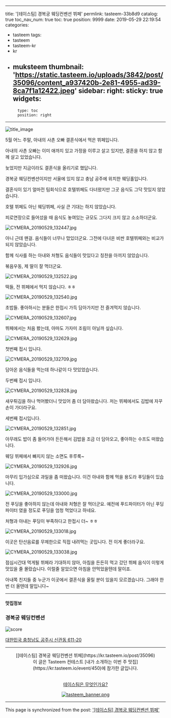
---
title: '[테이스팀] 경복궁 웨딩컨벤션 뷔페'
permlink: tasteem-33b8d9
catalog: true
toc_nav_num: true
toc: true
position: 9999
date: 2019-05-29 22:19:54
categories:
- tasteem
tags:
- tasteem
- tasteem-kr
- kr
- muksteem
thumbnail: 'https://static.tasteem.io/uploads/3842/post/35096/content_a937420b-2e81-4955-ad39-8ca7f1a12422.jpeg'
sidebar:
    right:
        sticky: true
widgets:
    -
        type: toc
        position: right
---


![title_image](https://static.tasteem.io/uploads/3842/post/35096/content_a937420b-2e81-4955-ad39-8ca7f1a12422.jpeg)
<br/>

5월 어느 주말, 아내의 사촌 오빠 결혼식에서 먹은 뷔페입니다.

아내의 사촌 오빠는 이미 애까지 있고 가정을 이루고 살고 있지만, 결혼을 하지 않고 함께 살고 있었습니다.

늦었지만 지금이라도 결혼식을 올리기로 했답니다.

경복궁 웨딩컨벤션이지만 서울에 있지 않고 충남 공주에 위치한 웨딩홀입니다.

결혼식이 있기 얼마전 팀회식으로 호텔뷔페도 다녀왔지만 그곳 음식도 그닥 맛있지 않았습니다.

호텔 뷔페도 아닌 웨딩뷔페, 사실 큰 기대는 하지 않았습니다.

피로연장으로 들어섰을 때 음식도 놓여있는 규모도 그다지 크지 않고 소소하더군요.


![CYMERA_20190529_132447.jpg](https://static.tasteem.io/uploads/image/image/177540/4c28d287-446a-43fd-a946-d41bb6da2e1f.jpeg)


아니 근데 왠걸. 음식들이 너무나 맜있더군요. 그전에 다녀온 비싼 호텔뷔페와는 비교가 되지 않았습니다.

함께 식사를 하는 아내와 처형도 음식들이 맛있다고 칭찬을 아끼지 않았습니다.

볶음우동, 제 딸이 잘 먹더군요.

![CYMERA_20190529_132522.jpg](https://static.tasteem.io/uploads/image/image/177541/4c28d287-446a-43fd-a946-d41bb6da2e1f.jpeg)


떡들, 전 뷔페에서 먹지 않습니다. ㅎㅎ

![CYMERA_20190529_132540.jpg](https://static.tasteem.io/uploads/image/image/177542/4c28d287-446a-43fd-a946-d41bb6da2e1f.jpeg)


초밥들. 좋아하시는 분들은 한접시 가득 담아가지만 전 즐겨먹지 않습니다.

![CYMERA_20190529_132607.jpg](https://static.tasteem.io/uploads/image/image/177543/4c28d287-446a-43fd-a946-d41bb6da2e1f.jpeg)


뷔페에서는 처음 봤는데, 아마도 가자미 조림이 아닐까 싶습니다.

![CYMERA_20190529_132629.jpg](https://static.tasteem.io/uploads/image/image/177544/4c28d287-446a-43fd-a946-d41bb6da2e1f.jpeg)


첫번째 접시 입니다.

![CYMERA_20190529_132709.jpg](https://static.tasteem.io/uploads/image/image/177545/4c28d287-446a-43fd-a946-d41bb6da2e1f.jpeg)


담아온 음식들을 먹는데 하나같이 다 맛있었습니다.

두번째 접시 입니다.

![CYMERA_20190529_132828.jpg](https://static.tasteem.io/uploads/image/image/177546/4c28d287-446a-43fd-a946-d41bb6da2e1f.jpeg)


새우튀김을 하나 먹어봤더니 맛있어 좀 더 담아왔습니다. 저는 뷔페에서도 김밥에 자꾸 손이 가더라구요.

세번째 접시입니다.

![CYMERA_20190529_132851.jpg](https://static.tasteem.io/uploads/image/image/177548/4c28d287-446a-43fd-a946-d41bb6da2e1f.jpeg)


아무래도 밥이 좀 들어가야 든든해서 김밥을 조금 더 담아오고, 좋아하는 수프도 떠왔습니다.

웨딩 뷔페에서 빠지지 않는 소면도 후루룩~

![CYMERA_20190529_132926.jpg](https://static.tasteem.io/uploads/image/image/177549/4c28d287-446a-43fd-a946-d41bb6da2e1f.jpeg)


마무리 입가심으로 과일을 좀 떠왔습니다. 이건 아내와 함께 먹을 용도라 푸딩들이 있습니다.

![CYMERA_20190529_133000.jpg](https://static.tasteem.io/uploads/image/image/177550/4c28d287-446a-43fd-a946-d41bb6da2e1f.jpeg)


전 푸딩을 좋아하지 않는데 아내와 처형은 잘 먹더군요.
예전에 푸드파이터가 아닌 푸딩파이터 였을 정도로 푸딩을 엄청 먹었다고 하네요.

처형과 아내는 푸딩이 부족하다고 한접시 더~ ㅎㅎ

![CYMERA_20190529_133018.jpg](https://static.tasteem.io/uploads/image/image/177551/4c28d287-446a-43fd-a946-d41bb6da2e1f.jpeg)


이곳은 탄산음료를 무제한으로 직접 내려먹는 곳입니다. 전 이게 좋더라구요. 

![CYMERA_20190529_133038.jpg](https://static.tasteem.io/uploads/image/image/177553/4c28d287-446a-43fd-a946-d41bb6da2e1f.jpeg)


점심시간대 먹게될 뷔페라 기대하지 않아, 아침을 든든히 먹고 갔던 뷔페 음식이 이렇게 맛있을 줄 몰랐습니다. 
이럴줄 알았으면 아침을 안먹었을텐데 말이죠.

아내쪽 친지들 중 누군가 이곳에서 결혼식을 올릴 분이 있을지 모르겠습니다. 그래야 한번 더 올텐데 말입니다~





---------------------
#### 맛집정보
### 경복궁 웨딩컨벤션
![score](https://static.tasteem.io/images/steem/2Crowns.png)

[대한민국 충청남도 공주시 신관동 611-20](https://kr.tasteem.io/post/35096#map)

-----------------------------------------
<center>[[테이스팀] 경복궁 웨딩컨벤션 뷔페](https://kr.tasteem.io/post/35096)
<br/>이 글은 Tasteem 컨테스트
 [내가 소개하는  이번 주 맛집](https://kr.tasteem.io/event/450)에 참가한 글입니다.

<br/>[테이스팀은 무엇인가요?](https://kr.tasteem.io/about)

[![tasteem_banner.png](https://static.tasteem.io/images/tasteem_banner_v3.png)](https://kr.tasteem.io)</center>

- - -

This page is synchronized from the post: ['[테이스팀] 경복궁 웨딩컨벤션 뷔페'](https://steemit.com/@lucky2015/tasteem-33b8d9)
